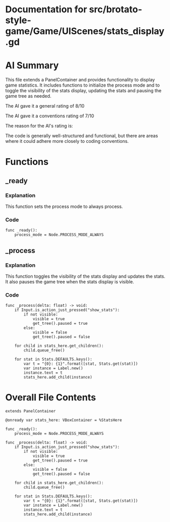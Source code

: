# Documentation for src/brotato-style-game/Game/UIScenes/stats_display.gd

# AI Summary
This file extends a PanelContainer and provides functionality to display game statistics. It includes functions to initialize the process mode and to toggle the visibility of the stats display, updating the stats and pausing the game tree as needed.

The AI gave it a general rating of 8/10

The AI gave it a conventions rating of 7/10

The reason for the AI's rating is:

The code is generally well-structured and functional, but there are areas where it could adhere more closely to coding conventions.
# Functions

## _ready
### Explanation
This function sets the process mode to always process.
### Code
```gdscript
func _ready():
	process_mode = Node.PROCESS_MODE_ALWAYS
```

## _process
### Explanation
This function toggles the visibility of the stats display and updates the stats. It also pauses the game tree when the stats display is visible.
### Code
```gdscript
func _process(delta: float) -> void:
	if Input.is_action_just_pressed("show_stats"):
		if not visible:
			visible = true
			get_tree().paused = true
		else:
			visible = false
			get_tree().paused = false
	
	for child in stats_here.get_children():
		child.queue_free()
	
	for stat in Stats.DEFAULTS.keys():
		var t = "{0}: {1}".format([stat, Stats.get(stat)])
		var instance = Label.new()
		instance.text = t
		stats_here.add_child(instance)
```
# Overall File Contents
```gdscript
extends PanelContainer

@onready var stats_here: VBoxContainer = %StatsHere

func _ready():
	process_mode = Node.PROCESS_MODE_ALWAYS

func _process(delta: float) -> void:
	if Input.is_action_just_pressed("show_stats"):
		if not visible:
			visible = true
			get_tree().paused = true
		else:
			visible = false
			get_tree().paused = false
	
	for child in stats_here.get_children():
		child.queue_free()
	
	for stat in Stats.DEFAULTS.keys():
		var t = "{0}: {1}".format([stat, Stats.get(stat)])
		var instance = Label.new()
		instance.text = t
		stats_here.add_child(instance)

```
